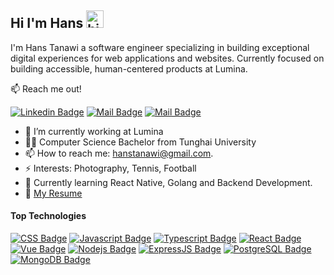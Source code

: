 ## Hi I'm Hans <img src="https://user-images.githubusercontent.com/1303154/88677602-1635ba80-d120-11ea-84d8-d263ba5fc3c0.gif" width="28px" alt="hi">

I'm Hans Tanawi a software engineer specializing in building exceptional digital experiences for web applications and websites. Currently focused on building accessible, human-centered products at Lumina.

:mailbox: Reach me out!

[![Linkedin Badge](https://img.shields.io/badge/-Ignatius_Hans_Tanawi-0e76a8?style=flat&labelColor=0e76a8&logo=linkedin&logoColor=white)](https://www.linkedin.com/in/hans-tanawi/) [![Mail Badge](https://img.shields.io/badge/-@hanstanawi-e84393?style=flat&labelColor=e84393&logo=instagram&logoColor=white)](https://instagram.com/hanstanawi) [![Mail Badge](https://img.shields.io/badge/-hanstanawi-c0392b?style=flat&labelColor=c0392b&logo=gmail&logoColor=white)](mailto:hanstanawi@gmail.com)


- 🔭 I’m currently working at Lumina
- 👨‍🎓 Computer Science Bachelor from Tunghai University
- 📫 How to reach me: hanstanawi@gmail.com.
- ⚡ Interests: Photography, Tennis, Football
- 📕 Currently learning React Native, Golang and Backend Development.
- 📄 [My Resume](./resume.pdf)

#### Top Technologies


 [![CSS Badge](https://img.shields.io/badge/-CSS-1572B6?style=for-the-badge&labelColor=black&logo=css3&logoColor=white)](#) [![Javascript Badge](https://img.shields.io/badge/-Javascript-F0DB4F?style=for-the-badge&labelColor=black&logo=javascript&logoColor=F0DB4F)](#) [![Typescript Badge](https://img.shields.io/badge/-Typescript-007acc?style=for-the-badge&labelColor=black&logo=typescript&logoColor=007acc)](#) [![React Badge](https://img.shields.io/badge/-React-61DBFB?style=for-the-badge&labelColor=black&logo=react&logoColor=61DBFB)](#) [![Vue Badge](https://img.shields.io/badge/-Vue.js-35495E?style=for-the-badge&labelColor=black&logo=vue.js&logoColor=4FC08D)](#)   [![Nodejs Badge](https://img.shields.io/badge/-Nodejs-3C873A?style=for-the-badge&labelColor=black&logo=node.js&logoColor=3C873A)](#)  [![ExpressJS Badge](https://img.shields.io/badge/Express.js-404D59?style=for-the-badge)](#) [![PostgreSQL Badge](https://img.shields.io/badge/PostgreSQL-316192?style=for-the-badge&labelColor=black&logo=postgresql&logoColor=white)](#) [![MongoDB Badge](https://img.shields.io/badge/MongoDB-4EA94B?style=for-the-badge&logo=mongodb&labelColor=black&logoColor=white)](#)
